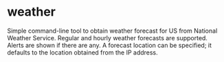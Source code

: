 # weather
Simple command-line tool to obtain weather forecast for US from National Weather Service. Regular and hourly weather forecasts are supported. Alerts are shown if there are any. A forecast location can be specified; it defaults to the location obtained from the IP address.
